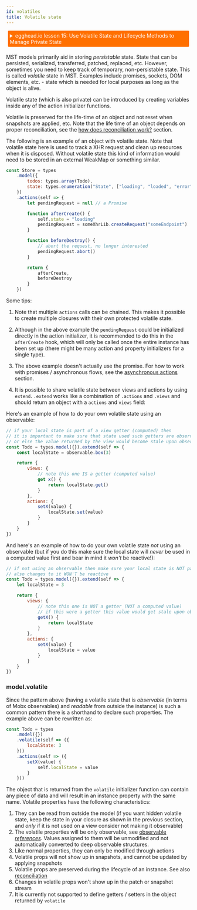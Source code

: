 ```yaml
---
id: volatiles
title: Volatile state
---
```


<div id="codefund"></div>

<details>
    <summary style="color: white; background:#ff7000;padding:5px;margin:5px;border-radius:2px">egghead.io lesson 15: Use Volatile State and Lifecycle Methods to Manage Private State</summary>
    <br>
    <div style="padding:5px;">
        <iframe style="border: none;" width=760 height=427  src="https://egghead.io/lessons/react-use-volatile-state-and-lifecycle-methods-to-manage-private-state/embed" ></iframe>
    </div>
    <a style="font-style:italic;padding:5px;margin:5px;"  href="https://egghead.io/lessons/react-use-volatile-state-and-lifecycle-methods-to-manage-private-state">Hosted on egghead.io</a>
</details>

MST models primarily aid in storing _persistable_ state. State that can be persisted, serialized, transferred, patched, replaced, etc.
However, sometimes you need to keep track of temporary, non-persistable state. This is called _volatile_ state in MST. Examples include promises, sockets, DOM elements, etc. - state which is needed for local purposes as long as the object is alive.

Volatile state (which is also private) can be introduced by creating variables inside any of the action initializer functions.

Volatile is preserved for the life-time of an object and not reset when snapshots are applied, etc. Note that the life time of an object depends on proper reconciliation, see the [how does reconciliation work?](reconciliation) section.

The following is an example of an object with volatile state. Note that volatile state here is used to track a XHR request and clean up resources when it is disposed. Without volatile state this kind of information would need to be stored in an external WeakMap or something similar.

```javascript
const Store = types
    .model({
        todos: types.array(Todo),
        state: types.enumeration("State", ["loading", "loaded", "error"])
    })
    .actions(self => {
        let pendingRequest = null // a Promise

        function afterCreate() {
            self.state = "loading"
            pendingRequest = someXhrLib.createRequest("someEndpoint")
        }

        function beforeDestroy() {
            // abort the request, no longer interested
            pendingRequest.abort()
        }

        return {
            afterCreate,
            beforeDestroy
        }
    })
```

Some tips:

1.  Note that multiple `actions` calls can be chained. This makes it possible to create multiple closures with their own protected volatile state.
2.  Although in the above example the `pendingRequest` could be initialized directly in the action initializer, it is recommended to do this in the `afterCreate` hook, which will only be called once the entire instance has been set up (there might be many action and property initializers for a single type).

3.  The above example doesn't actually use the promise. For how to work with promises / asynchronous flows, see the [asynchronous actions](async-actions) section.

4.  It is possible to share volatile state between views and actions by using `extend`. `.extend` works like a combination of `.actions` and `.views` and should return an object with a `actions` and `views` field:

Here's an example of how to do your own volatile state using an observable:

```javascript
// if your local state is part of a view getter (computed) then
// it is important to make sure that state used such getters are observable,
// or else the value returned by the view would become stale upon observation
const Todo = types.model({}).extend(self => {
    const localState = observable.box(3)

    return {
        views: {
            // note this one IS a getter (computed value)
            get x() {
                return localState.get()
            }
        },
        actions: {
            setX(value) {
                localState.set(value)
            }
        }
    }
})
```

And here's an example of how to do your own volatile state _not_ using an observable (but if you do this make sure the local state will _never_ be used in a computed value first and bear in mind it _won't_ be reactive!):

```javascript
// if not using an observable then make sure your local state is NOT part of a view getter or computed value of any kind!
// also changes to it WON'T be reactive
const Todo = types.model({}).extend(self => {
    let localState = 3

    return {
        views: {
            // note this one is NOT a getter (NOT a computed value)
            // if this were a getter this value would get stale upon observation
            getX() {
                return localState
            }
        },
        actions: {
            setX(value) {
                localState = value
            }
        }
    }
})
```


### model.volatile

Since the pattern above (having a volatile state that is _observable_ (in terms of Mobx observables) and _readable_ from outside the instance) is such a common pattern there is a shorthand to declare such properties. The example above can be rewritten as:

```javascript
const Todo = types
    .model({})
    .volatile(self => ({
        localState: 3
    }))
    .actions(self => ({
        setX(value) {
            self.localState = value
        }
    }))
```

The object that is returned from the `volatile` initializer function can contain any piece of data and will result in an instance property with the same name. Volatile properties have the following characteristics:

1.  They can be read from outside the model (if you want hidden volatile state, keep the state in your closure as shown in the previous section, and _only_ if it is not used on a view consider not making it observable)
2.  The volatile properties will be only observable, see [observable _references_](https://mobx.js.org/refguide/modifiers.html). Values assigned to them will be unmodified and not automatically converted to deep observable structures.
3.  Like normal properties, they can only be modified through actions
4.  Volatile props will not show up in snapshots, and cannot be updated by applying snapshots
5.  Volatile props are preserved during the lifecycle of an instance. See also [reconciliation](reconciliation)
6.  Changes in volatile props won't show up in the patch or snapshot stream
7.  It is currently not supported to define getters / setters in the object returned by `volatile`
